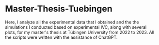 # Master-Thesis-Tuebingen
Here, I analyze all the experimental data that I obtained and the the simulations I conducted based on experimental IVC, along with several plots, for my master's thesis at Tübingen University from 2022 to 2023. 
All the scripts were written with the assistance of ChatGPT.
